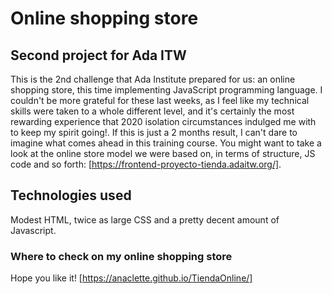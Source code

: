 # Online shopping store

## Second project for Ada ITW 

This is the 2nd challenge that Ada Institute prepared for us: an online shopping store, this time implementing JavaScript programming language. I couldn't be more grateful for these last weeks, as I feel like my technical skills were taken to a whole different level, and it's certainly the most rewarding experience that 2020 isolation circumstances indulged me with to keep my spirit going!. If this is just a 2 months result, I can't dare to imagine what comes ahead in this training course.
You might want to take a look at the online store model we were based on, in terms of structure, JS code and so forth: [https://frontend-proyecto-tienda.adaitw.org/].

 ## Technologies used

 Modest HTML, twice as large CSS and a pretty decent amount of Javascript.

### Where to check on my online shopping store

Hope you like it!
[https://anaclette.github.io/TiendaOnline/]